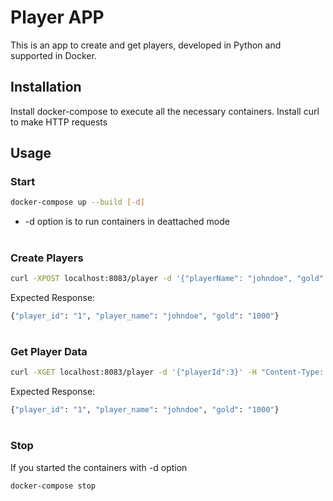 # Player APP

This is an app to create and get players, developed in Python and supported in Docker.

## Installation

Install docker-compose to execute all the necessary containers. 
Install curl to make HTTP requests

## Usage
### Start
```bash
docker-compose up --build [-d] 
```
- -d option is to run containers in deattached mode
#
### Create Players
```bash
curl -XPOST localhost:8083/player -d '{"playerName": "johndoe", "gold":"1000"}' -H "Content-Type: application/json"
```
Expected Response:
```bash
{"player_id": "1", "player_name": "johndoe", "gold": "1000"}
```

#
### Get Player Data
```bash
curl -XGET localhost:8083/player -d '{"playerId":3}' -H "Content-Type: application/json"  
```
Expected Response:
```bash
{"player_id": "1", "player_name": "johndoe", "gold": "1000"}
```
#
### Stop
If you started the containers with -d option
```bash
docker-compose stop
```
